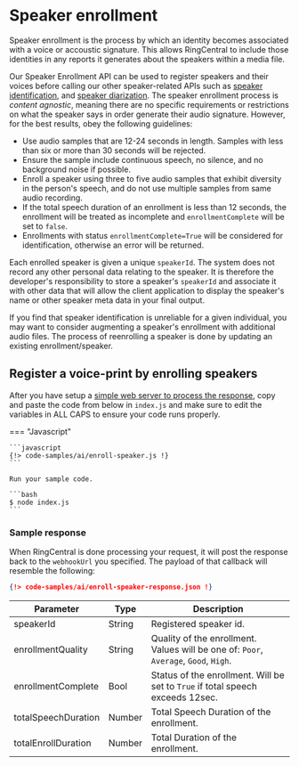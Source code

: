 # Speaker enrollment

Speaker enrollment is the process by which an identity becomes associated with a voice or accoustic signature. This allows RingCentral to include those identities in any reports it generates about the speakers within a media file. 

Our Speaker Enrollment API can be used to register speakers and their voices before calling our other speaker-related APIs such as [speaker identification](speaker-identification.md), and [speaker diarization](speaker-diarization.md). The speaker enrollment process is *content agnostic*, meaning there are no specific requirements or restrictions on what the speaker says in order generate their audio signature. However, for the best results, obey the following guidelines:

* Use audio samples that are 12-24 seconds in length. Samples with less than six or more than 30 seconds will be rejected. 
* Ensure the sample include continuous speech, no silence, and no background noise if possible. 
* Enroll a speaker using three to five audio samples that exhibit diversity in the person's speech, and do not use multiple samples from same audio recording.
* If the total speech duration of an enrollment is less than 12 seconds, the enrollment will be treated as incomplete and `enrollmentComplete` will be set to `false`.
* Enrollments with status `enrollmentComplete=True` will be considered for identification, otherwise an error will be returned.

Each enrolled speaker is given a unique `speakerId`. The system does not record any other personal data relating to the speaker. It is therefore the developer's responsibility to store a speaker's `speakerId` and associate it with other data that will allow the client application to display the speaker's name or other speaker meta data in your final output. 

If you find that speaker identification is unreliable for a given individual, you may want to consider augmenting a speaker's enrollment with additional audio files. The process of reenrolling a speaker is done by updating an existing enrollment/speaker. 

## Register a voice-print by enrolling speakers

After you have setup a [simple web server to process the response](asynchronous-responses.md), copy and paste the code from below in `index.js` and make sure to edit the variables in ALL CAPS to ensure your code runs properly. 

=== "Javascript"

    ```javascript
    {!> code-samples/ai/enroll-speaker.js !}
    ```

    Run your sample code.

    ```bash
    $ node index.js
    ```

### Sample response

When RingCentral is done processing your request, it will post the response back to the `webhookUrl` you specified. The payload of that callback will resemble the following:

```json
{!> code-samples/ai/enroll-speaker-response.json !}
```

| Parameter            | Type   | Description                                                                          |
| -------------------- | ------ | ----------------------------------------                                             |
| speakerId            | String | Registered speaker id.                                                               |
| enrollmentQuality    | String | Quality of the enrollment. Values will be one of: `Poor`, `Average`, `Good`, `High`. |
| enrollmentComplete   | Bool   | Status of the enrollment. Will be set to  `True` if total speech exceeds 12sec.      |
| totalSpeechDuration  | Number | Total Speech Duration of the enrollment.                                             |
| totalEnrollDuration  | Number | Total Duration of the enrollment.                                                    |

